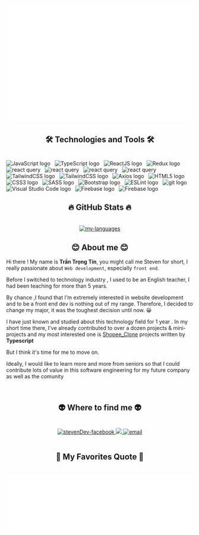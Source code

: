 <a href="#" target="_blank">
  <img src="./svg/stevenDev.svg" width="1200" alt="stevenDev" />
</a>

<h2 align="center">🛠 Technologies and Tools 🛠</h2>
<br>
<!-- https://simpleicons.org/ -->
<span><img src="https://img.shields.io/badge/JavaScript-282C34?logo=javascript&logoColor=F7DF1E" alt="JavaScript logo" title="JavaScript" height="25" /></span>
&nbsp;
<span><img src="https://img.shields.io/badge/TypeScript-282C34?logo=typescript&logoColor=3178C6" alt="TypeScript logo" title="TypeScript" height="25" /></span>
&nbsp;
<span><img src="https://img.shields.io/badge/ReactJS-282C34?logo=react&logoColor=61DAFB" alt="ReactJS logo" title="ReactJS" height="25" /></span>
&nbsp;
<span><img src="https://img.shields.io/badge/Redux-282C34?logo=redux&logoColor=764ABC" alt="Redux logo" title="Redux" height="25" /></span>
&nbsp;
<span><img src="https://img.shields.io/badge/React Query-282C34?logo=reactquery&logoColor=#FF4154" alt="react query" title="React Query" height="25" /></span>
&nbsp;
<span><img src="https://img.shields.io/badge/React Hook Form-282C34?logo=reacthookform&logoColor=#FF4154" alt="react query" title="ReactQuery" height="25" /></span>
&nbsp;
<span><img src="https://img.shields.io/badge/React Router Dom-282C34?logo=reactrouter&logoColor=#FF4154" alt="react query" title="ReactQuery" height="25" /></span>
&nbsp;
<span><img src="https://img.shields.io/badge/MUI-282C34?logo=mui&logoColor=#007FFF" alt="react query" title="ReactQuery" height="25" /></span>
&nbsp;
<span><img src="https://img.shields.io/badge/Tailwind%20CSS-282C34?logo=tailwind-css&logoColor=38B2AC" alt="TailwindCSS logo" title="TailwindCSS" height="25" /></span>
&nbsp;
<span><img src="https://img.shields.io/badge/Vite-282C34?logo=vite&logoColor=#646CFF" alt="TailwindCSS logo" title="TailwindCSS" height="25" /></span>
&nbsp;
<span><img src="https://img.shields.io/badge/Axios-282C34?logo=axios&logoColor=#5A29E4" alt="Axios logo" title="TailwindCSS" height="25" /></span>
&nbsp;
<span><img src="https://img.shields.io/badge/HTML5-282C34?logo=html5&logoColor=E34F26" alt="HTML5 logo" title="HTML5" height="25" /></span>
&nbsp;
<span><img src="https://img.shields.io/badge/CSS3-282C34?logo=css3&logoColor=1572B6" alt="CSS3 logo" title="CSS3" height="25" /></span>
&nbsp;
<span><img src="https://img.shields.io/badge/Sass-282C34?logo=sass&logoColor=CC6699" alt="SASS logo" title="SASS" height="25" /></span>
&nbsp;
<span><img src="https://img.shields.io/badge/Bootstrap-282C34?logo=bootstrap&logoColor=7952B3" alt="Bootstrap logo" title="Bootstrap" height="25" /></span>
&nbsp;
<span><img src="https://img.shields.io/badge/ESLint-282C34?logo=eslint&logoColor=4B32C3" alt="ESLint logo" title="ESLint" height="25" /></span>
&nbsp;
<span><img src="https://img.shields.io/badge/git-282C34?logo=git&logoColor=F05032" alt="git logo" title="git" height="25" /></span>
&nbsp;
<span><img src="https://img.shields.io/badge/VS%20Code-282C34?logo=visual-studio-code&logoColor=007ACC" alt="Visual Studio Code logo" title="Visual Studio Code" height="25" /></span>
&nbsp;
<span><img src="https://img.shields.io/badge/Firebase-282C34?logo=firebase&logoColor=FFCA28" alt="Firebase logo" title="Firebase" height="25" /></span>
&nbsp;
<span><img src="https://img.shields.io/badge/JSON Web Token-282C34?logo=jsonwebtokens&logoColor=FFCA28" alt="Firebase logo" title="Firebase" height="25" /></span>
&nbsp;

<br>
<h2 align="center">🔥 GitHub Stats 🔥</h2>
<!-- https://github.com/anuraghazra/github-readme-stats -->
<br>

<div align=center>
  <a href="#" title="StevenDev">
    <img width="315" align="center" src="https://github-readme-stats.vercel.app/api/top-langs/?username=steventranx&hide=c%23,powershell,Mathematica,Ruby,Objective-C,Objective-C%2b%2b,Cuda&title_color=61dafb&text_color=ffffff&icon_color=61dafb&bg_color=20232a&langs_count=8&layout=compact&border_color=61dafb&hide_border=true" alt = 'my-languages' />
  </a>
</div>

<h2 align = "center">😊 About me 😊 </h2>

Hi there ! My name is **Trần Trọng Tín**, you might call me Steven for short, I really passionate about `Web development`, especially `front end`.

Before I switched to technology industry , I used to be an English teacher, I had been teaching for more than 5 years.

By chance ,I found that I'm extremely interested in website development and to be a front end dev is nothing out of my range. Therefore, I decided to change my major, it was the toughest decision until now. 😀

I have just known and studied about this technology field for 1 year . In my short time there, I've already contributed to over a dozen projects & mini-projects and my most interested one is [Shopee_Clone](https://github.com/StevenTranX/Shopee_Clone_Typescript-) projects written by **Typescript**

But I think it's time for me to move on.

Ideally, I would like to learn more and more from seniors so that I could contribute lots of value in this software engineering for my future company as well as the comunity

<br>
<h2 align="center">👽 Where to find me 👽</h2>
<br>
<!-- https://icons8.com -->
<div align="center">

  <a href="https://www.facebook.com/stevendev95/" target="blank">
    <img src="https://img.icons8.com/bubbles/100/000000/facebook-new.png" alt="stevenDev-facebook" />
  </a>
 
  <a href="https://zalo.me/0799331140" target="top">
    <img src="https://img.icons8.com/plasticine/100/000000/zalo.png"/>
  </a>

  <a href="mailto:trantrongtinnna3l55@gmail.com" target="top">
    <img src="https://img.icons8.com/bubbles/100/000000/apple-mail.png" alt="email" />
  </a>
</div>

<br>
<h2 align="center">📑 My Favorites Quote 📑</h2>
<br>
<a href="#" target="_blank">
  <img src="svg/stevenQuotes.svg" width="846" height="150" alt="steven" />
</a>

